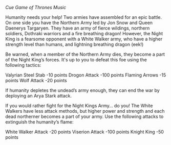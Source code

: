 *Cue Game of Thrones Music*

Humanity needs your help! Two armies have assembled for an epic battle. On one side you have the Northern Army led by
Jon Snow and Queen Daenerys Targaryen. They have an army of fierce wildings, northern soldiers, Dothraki warriors and a
fire breathing dragon! However, the Night King is a fearsome opponent with a White Walker army, who have a higher
strength level than humans, and lightning breathing dragon (eek!)

Be warned, when a member of the Northern Army dies, they become a part of the Night King’s forces. It's up to you to
defeat this foe using the following tactics:

Valyrian Steel Stab
-10 points
Drogon Attack
-100 points
Flaming Arrows
-15 points
Wolf Attack
-20 points

If humanity depletes the undead’s army enough, they can end the war by deploying an Arya Stark attack.

If you would rather fight for the Night Kings Army… do you! The White Walkers have less attack methods, but higher power
and strength and each dead northerner becomes a part of your army. Use the following attacks to extinguish the
humanity’s flame:



White Walker Attack
-20 points
Viserion Attack
-100 points
Knight King
-50 points
